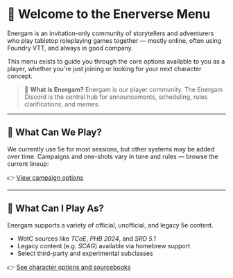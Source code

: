 # 🌌 Welcome to the Enerverse Menu

Energam is an invitation-only community of storytellers and adventurers who play tabletop roleplaying games together — mostly online, often using Foundry VTT, and always in good company.

This menu exists to guide you through the core options available to you as a player, whether you're just joining or looking for your next character concept.

> 🧭 **What is Energam?**
> Energam is our player community. The Energam Discord is the central hub for announcements, scheduling, rules clarifications, and memes.

---

## 🎲 What Can We Play?

We currently use 5e for most sessions, but other systems may be added over time. Campaigns and one-shots vary in tone and rules — browse the current lineup:

👉 [View campaign options](./player-menu/index.md)

---

## 🧙 What Can I Play As?

Energam supports a variety of official, unofficial, and legacy 5e content.

- WotC sources like *TCoE*, *PHB 2024*, and *SRD 5.1*
- Legacy content (e.g. *SCAG*) available via homebrew support
- Select third-party and experimental subclasses

👉 [See character options and sourcebooks](./player-menu/character-options.html)

